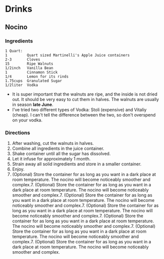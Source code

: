 # Drinks
## Nocino
### Ingredients
```
1 Quart:
1         Quart sized Martinelli's Apple Juice containers
2-3       Cloves
15        Ripe Walnuts
1/2inch   Vanilla Bean
1         Cinnamon Stick
1/4       Lemon for its rinds
1.75cups  Granulated Sugar
1/2liter  Vodka
```
- It is super important that the walnuts are ripe, and the inside is not dried out. It should be very easy to cut them in halves. The walnuts are usually in season **late June**.
- I've tried two different types of Vodka: Stoli (expensive) and Vitaliy (cheap). I can't tell the difference between the two, so don't overspend on your vodka.

### Directions
1. After washing, cut the walnuts in halves.
2. Combine all ingredients in the juice container.
3. Shake container until all the sugar has dissolved.
4. Let it infuse for approximately 1 month.
5. Strain away all solid ingredients and store in a smaller container.
6. Enjoy.
7. (Optional) Store the container for as long as you want in a dark place at room temperature. The nocino will become noticeably smoother and complex.7. (Optional) Store the container for as long as you want in a dark place at room temperature. The nocino will become noticeably smoother and complex.7. (Optional) Store the container for as long as you want in a dark place at room temperature. The nocino will become noticeably smoother and complex.7. (Optional) Store the container for as long as you want in a dark place at room temperature. The nocino will become noticeably smoother and complex.7. (Optional) Store the container for as long as you want in a dark place at room temperature. The nocino will become noticeably smoother and complex.7. (Optional) Store the container for as long as you want in a dark place at room temperature. The nocino will become noticeably smoother and complex.7. (Optional) Store the container for as long as you want in a dark place at room temperature. The nocino will become noticeably smoother and complex.



